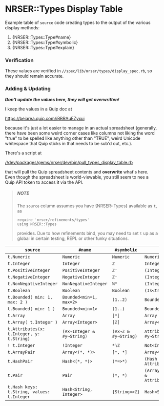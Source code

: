 NRSER::Types Display Table
==============================================================================

Example table of `source` code creating types to the output of the various display
methods:

1.  {NRSER::Types::Type#name}
1.  {NRSER::Types::Type#symbolic}
1.  {NRSER::Types::Type#explain}

### Verification

These values are verified in `//spec/lib/nrser/types/display_spec.rb`, so they
should remain accurate.

### Adding & Updating

**_Don't update the values here, they will get overwritten!_**

I keep the values in a Quip doc at

<https://beiarea.quip.com/iBBRAuEZyxui>

because it's just a lot easier to manage in an actual spreadsheet (generally,
there have been some weird corner cases like columns not liking the word "true"
to be spelled like anything other than "TRUE", weird Unicode whitespace that
Quip sticks in that needs to be sub'd out, etc.).

There's a script at

[//dev/packages/gems/nrser/dev/bin/pull_types_display_table.rb][pull script]

[pull script]: ../../../../dev/bin/pull_types_display_table.rb

that will pull the Quip spreadsheet contents and **overwrite** what's here. Even
though the spreadsheet is world-viewable, you still seem to nee a Quip API token
to access it via the API.

> ##### NOTE #####
> 
> The `source` column assumes you have {NRSER::Types} available as `t`, as
> 
>     require 'nrser/refinements/types'
>     using NRSER::Types
> 
> provides. Due to how refinements bind, you may need to set `t` up as a global
> in certain testing, REPL or other funky situations.

| `source`                                     | `#name`                      | `#symbolic`            | `#explain`                                                    |
| -------------------------------------------- | ---------------------------- | ---------------------- | ------------------------------------------------------------- |
| `t.Numeric`                                  | `Numeric`                    | `Numeric`              | `Numeric`                                                     |
| `t.Integer`                                  | `Integer`                    | `ℤ`                    | `Integer`                                                     |
| `t.PositiveInteger`                          | `PositiveInteger`            | `ℤ⁺`                   | `(Integer & Bounded<min=1>)`                                  |
| `t.NegativeInteger`                          | `NegativeInteger`            | `ℤ⁻`                   | `(Integer & Bounded<max=-1>)`                                 |
| `t.NonNegativeInteger`                       | `NonNegativeInteger`         | `ℕ⁰`                   | `(Integer & Bounded<min=0>)`                                  |
| `t.Boolean`                                  | `Boolean`                    | `Boolean`              | `(Is<true> \| Is<false>)`                                     |
| `t.Bounded( min: 1, max: 2 )`                | `Bounded<min=1, max=2>`      | `(1..2)`               | `Bounded<min=1, max=2>`                                       |
| `t.Bounded( min: 1 )`                        | `Bounded<min=1>`             | `(1..)`                | `Bounded<min=1>`                                              |
| `t.Array`                                    | `Array`                      | `[*]`                  | `Array`                                                       |
| `t.Array( t.Integer )`                       | `Array<Integer>`             | `[ℤ]`                  | `Array<Integer>`                                              |
| `t.Attributes(x: t.Integer, y: t.String)`    | `(#x→Integer & #y→String)`   | `(#x→ℤ & #y→String)`   | `Attributes<#x→Integer, #y→String>`                           |
| `! t.Integer`                                | `!Integer`                   | `*∖ℤ`                  | `Not<Integer>`                                                |
| `t.ArrayPair`                                | `Array<(*, *)>`              | `[*, *]`               | `Array<(Top, Top)>`                                           |
| `t.HashPair`                                 | `Hash<(*, *)>`               | `(*=>*)`               | `(Hash & Attributes<#length→Is<1>>)`                          |
| `t.Pair`                                     | `Pair`                       | `(*, *)`               | `(Array<(Top, Top)> \| (Hash & Attributes<#length→Is<1>>))`   |
| `t.Hash keys: t.String, values: t.Integer`   | `Hash<String, Integer>`      | `{String=>ℤ}`          | `Hash<String, Integer>`                                       |
